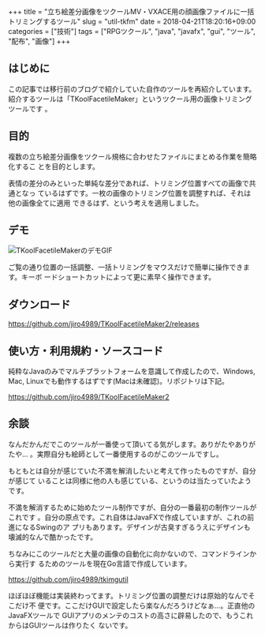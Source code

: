 +++
title = "立ち絵差分画像をツクールMV・VXACE用の顔画像ファイルに一括トリミングするツール"
slug = "util-tkfm"
date = 2018-04-21T18:20:16+09:00
categories = ["技術"]
tags = ["RPGツクール", "java", "javafx", "gui", "ツール", "配布", "画像"]
+++

はじめに
------------------------------------------------------------------------------

この記事では移行前のブログで紹介していた自作のツールを再紹介しています。  
紹介するツールは「TKoolFacetileMaker」というツクール用の画像トリミングツールです
。

目的
------------------------------------------------------------------------------

複数の立ち絵差分画像をツクール規格に合わせたファイルにまとめる作業を簡略化するこ
とを目的とします。

表情の差分のみといった単純な差分であれば、トリミング位置すべての画像で共通となっ
ているはずです。一枚の画像のトリミング位置を調整すれば、それは他の画像全てに適用
できるはず、という考えを適用しました。

デモ
------------------------------------------------------------------------------

![TKoolFacetileMakerのデモGIF](/img/2018/04/21/util-tkfm/tkfm01.gif)

ご覧の通り位置の一括調整、一括トリミングをマウスだけで簡単に操作できます。キーボ
ードショートカットによって更に素早く操作できます。

ダウンロード
------------------------------------------------------------------------------

https://github.com/jiro4989/TKoolFacetileMaker2/releases

使い方・利用規約・ソースコード
------------------------------------------------------------------------------

純粋なJavaのみでマルチプラットフォームを意識して作成したので、Windows, Mac,
Linuxでも動作するはずです(Macは未確認)。リポジトリは下記。

https://github.com/jiro4989/TKoolFacetileMaker2

余談
------------------------------------------------------------------------------

なんだかんだでこのツールが一番使って頂いてる気がします。ありがたやありがたや...
。実際自分も絵師として一番使用するのがこのツールですし。

もともとは自分が感じていた不満を解消したいと考えて作ったものですが、自分が感じて
いることは同様に他の人も感じている、というのは当たっていたようです。

不満を解消するために始めたツール制作ですが、自分の一番最初の制作ツールがこれです
。自分の原点です。これ自体はJavaFXで作成していますが、これの前進になるSwingのア
プリもあります。デザインが古臭すぎるうえにデザインも壊滅的なんで酷かったです。

ちなみにこのツールだと大量の画像の自動化に向かないので、コマンドラインから実行す
るためのツールを現在Go言語で作成しています。

https://github.com/jiro4989/tkimgutil

ほぼほぼ機能は実装終わってます。トリミング位置の調整だけは原始的なんでそこだけ不
便です。ここだけGUIで設定したら楽なんだろうけどなぁ...。正直他のJavaFXツールで
GUIアプリのメンテのコストの高さに辟易したので、もうこれからはGUIツールは作りたく
ないです。
